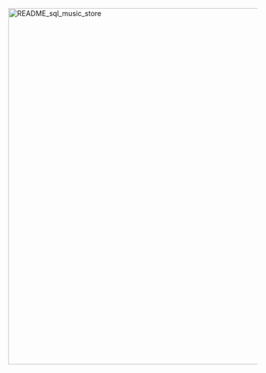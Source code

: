 <img width="960" height="720" alt="README_sql_music_store" src="https://github.com/user-attachments/assets/c9343392-6a25-46e7-bc2e-67dafe87f43f" />

